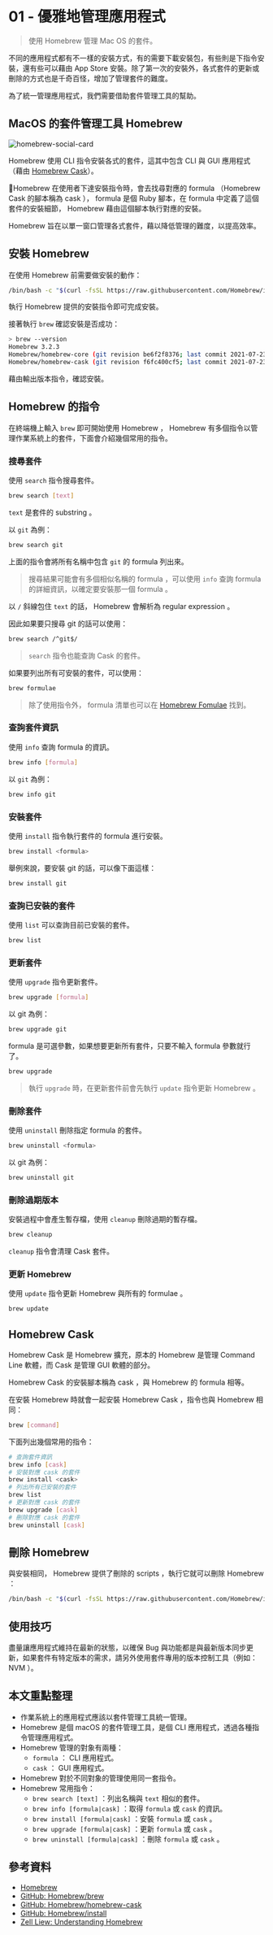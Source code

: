 # 01 - 優雅地管理應用程式

> 使用 Homebrew 管理 Mac OS 的套件。

不同的應用程式都有不一樣的安裝方式，有的需要下載安裝包，有些則是下指令安裝，還有些可以藉由 App Store 安裝。除了第一次的安裝外，各式套件的更新或刪除的方式也是千奇百怪，增加了管理套件的難度。

為了統一管理應用程式，我們需要借助套件管理工具的幫助。

## MacOS 的套件管理工具 Homebrew

![homebrew-social-card](../01-homebrew/assets/homebrew-social-card.png)

Homebrew 使用 CLI 指令安裝各式的套件，這其中包含 CLI 與 GUI 應用程式（藉由 [Homebrew Cask](https://github.com/Homebrew/homebrew-cask)）。

Homebrew 在使用者下達安裝指令時，會去找尋對應的 formula （Homebrew Cask 的腳本稱為 cask ）， formula 是個 Ruby 腳本，在 formula 中定義了這個套件的安裝細節， Homebrew 藉由這個腳本執行對應的安裝。

Homebrew 旨在以單一窗口管理各式套件，藉以降低管理的難度，以提高效率。

## 安裝 Homebrew

在使用 Homebrew 前需要做安裝的動作：

```bash
/bin/bash -c "$(curl -fsSL https://raw.githubusercontent.com/Homebrew/install/master/install.sh)"
```

執行 Homebrew 提供的安裝指令即可完成安裝。

接著執行 `brew` 確認安裝是否成功：

```bash
> brew --version
Homebrew 3.2.3
Homebrew/homebrew-core (git revision be6f2f8376; last commit 2021-07-23)
Homebrew/homebrew-cask (git revision f6fc400cf5; last commit 2021-07-23)
```

藉由輸出版本指令，確認安裝。

## Homebrew 的指令

在終端機上輸入 `brew` 即可開始使用 Homebrew ， Homebrew 有多個指令以管理作業系統上的套件，下面會介紹幾個常用的指令。

### 搜尋套件

使用 `search` 指令搜尋套件。

```sh
brew search [text]
```

`text` 是套件的 substring 。

以 `git` 為例：

```sh
brew search git
```

上面的指令會將所有名稱中包含 `git` 的 formula 列出來。

> 搜尋結果可能會有多個相似名稱的 formula ，可以使用 `info` 查詢 formula 的詳細資訊，以確定要安裝那一個 formula 。

以 `/` 斜線包住 `text` 的話， Homebrew 會解析為 regular expression 。

因此如果要只搜尋 git 的話可以使用：

```sh
brew search /^git$/
```

> `search` 指令也能查詢 Cask 的套件。

如果要列出所有可安裝的套件，可以使用：

```bash
brew formulae
```

> 除了使用指令外， formula 清單也可以在 [Homebrew Fomulae](https://formulae.brew.sh/formula/) 找到。

### 查詢套件資訊

使用 `info` 查詢 formula 的資訊。

```sh
brew info [formula]
```

以 `git` 為例：

```sh
brew info git
```

### 安裝套件

使用 `install` 指令執行套件的 formula 進行安裝。

```sh
brew install <formula>
```

舉例來說，要安裝 git 的話，可以像下面這樣：

```sh
brew install git
```

### 查詢已安裝的套件

使用 `list` 可以查詢目前已安裝的套件。

```sh
brew list
```

### 更新套件

使用 `upgrade` 指令更新套件。

```sh
brew upgrade [formula]
```

以 git 為例：

```sh
brew upgrade git
```

formula 是可選參數，如果想要更新所有套件，只要不輸入 formula 參數就行了。

```sh
brew upgrade
```

> 執行 `upgrade` 時，在更新套件前會先執行 `update` 指令更新 Homebrew 。

### 刪除套件

使用 `uninstall` 刪除指定 formula 的套件。

```sh
brew uninstall <formula>
```

以 git 為例：

```sh
brew uninstall git
```

### 刪除過期版本

安裝過程中會產生暫存檔，使用 `cleanup` 刪除過期的暫存檔。

```sh
brew cleanup
```

`cleanup` 指令會清理 Cask 套件。

### 更新 Homebrew

使用 `update` 指令更新 Homebrew 與所有的 formulae 。

```bash
brew update
```

## Homebrew Cask

Homebrew Cask 是 Homebrew 擴充，原本的 Homebrew 是管理 Command Line 軟體，而 Cask 是管理 GUI 軟體的部分。

Homebrew Cask 的安裝腳本稱為 cask ，與 Homebrew 的 formula 相等。

在安裝 Homebrew 時就會一起安裝 Homebrew Cask ，指令也與 Homebrew 相同：

```sh
brew [command]
```

下面列出幾個常用的指令：

```sh
# 查詢套件資訊
brew info [cask]
# 安裝對應 cask 的套件
brew install <cask>
# 列出所有已安裝的套件
brew list
# 更新對應 cask 的套件
brew upgrade [cask]
# 刪除對應 cask 的套件
brew uninstall [cask]
```

## 刪除 Homebrew

與安裝相同， Homebrew 提供了刪除的 scripts ，執行它就可以刪除 Homebrew ：

```bash
/bin/bash -c "$(curl -fsSL https://raw.githubusercontent.com/Homebrew/install/HEAD/uninstall.sh)"
```

## 使用技巧

盡量讓應用程式維持在最新的狀態，以確保 Bug 與功能都是與最新版本同步更新，如果套件有特定版本的需求，請另外使用套件專用的版本控制工具（例如： NVM ）。

## 本文重點整理

- 作業系統上的應用程式應該以套件管理工具統一管理。
- Homebrew 是個 macOS 的套件管理工具，是個 CLI 應用程式，透過各種指令管理應用程式。
- Homebrew 管理的對象有兩種：
  - `formula` ： CLI 應用程式。
  - `cask` ： GUI 應用程式。
- Homebrew 對於不同對象的管理使用同一套指令。
- Homebrew 常用指令：
  - `brew search [text]` ：列出名稱與 `text` 相似的套件。
  - `brew info [formula|cask]` ：取得 `formula` 或 `cask` 的資訊。
  - `brew install [formula|cask]` ：安裝 `formula` 或 `cask` 。
  - `brew upgrade [formula|cask]` ：更新 `formula` 或 `cask` 。
  - `brew uninstall [formula|cask]` ：刪除 `formula` 或 `cask` 。

## 參考資料

- [Homebrew](https://brew.sh/)
- [GitHub: Homebrew/brew](https://github.com/Homebrew/brew)
- [GitHub: Homebrew/homebrew-cask](https://github.com/Homebrew/homebrew-cask)
- [GitHub: Homebrew/install](https://github.com/homebrew/install)
- [Zell Liew: Understanding Homebrew](https://zellwk.com/blog/homebrew/)

